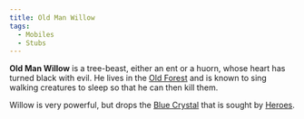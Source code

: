 ```yaml
---
title: Old Man Willow
tags:
  - Mobiles
  - Stubs
---
```

**Old Man Willow** is a tree-beast, either an ent or a huorn, whose
heart has turned black with evil. He lives in the [Old
Forest](Old_Forest "wikilink") and is known to sing walking creatures to
sleep so that he can then kill them.

Willow is very powerful, but drops the [Blue
Crystal](Blue_Crystal "wikilink") that is sought by
[Heroes](Hero "wikilink").
 